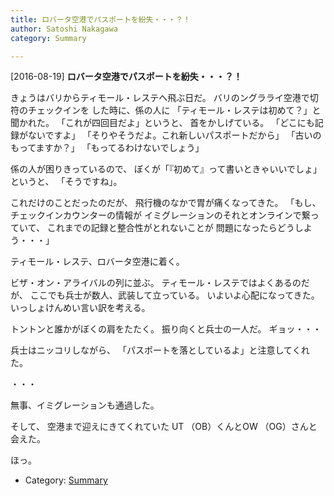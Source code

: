 ```yaml
---
title: ロバータ空港でパスポートを紛失・・・？！
author: Satoshi Nakagawa
category: Summary

---
```


[2016-08-19] **ロバータ空港でパスポートを紛失・・・？！** 

 きょうはバリからティモール・レステへ飛ぶ日だ。
バリのングラライ空港で切符のチェックインを
した時に、係の人に
「ティモール・レステは初めて？」と聞かれた。
「これが四回目だよ」というと、
首をかしげている。
「どこにも記録がないですよ」
「そりやそうだよ。これ新しいパスポートだから」
「古いのもってますか？」
「もってるわけないでしょう」

 係の人が困りきっているので、
ぼくが「『初めて』って書いときゃいいでしょ」
というと、
「そうですね」。

 これだけのことだったのだが、
飛行機のなかで胃が痛くなってきた。
「もし、チェックインカウンターの情報が
イミグレーションのそれとオンラインで繋っていて、
これまでの記録と整合性がとれないことが
問題になったらどうしよう・・・」

 ティモール・レステ、ロバータ空港に着く。

 ビザ・オン・アライバルの列に並ぶ。
ティモール・レステではよくあるのだが、
ここでも兵士が数人、武装して立っている。
いよいよ心配になってきた。
いっしょけんめい言い訳を考える。

 トントンと誰かがぼくの肩をたたく。
振り向くと兵士の一人だ。
ギョッ・・・

<!--more-->

 兵士はニッコリしながら、
「パスポートを落としているよ」と注意してくれた。

 ・・・

 無事、イミグレーションも通過した。

 そして、
空港まで迎えにきてくれていた
UT （OB）くんとOW （OG）さんと会えた。

 ほっ。

- Category: [Summary](https://merapano.github.io/categories.html#Summary)

